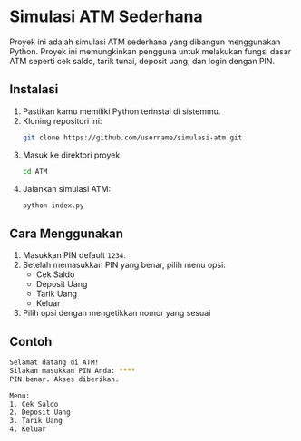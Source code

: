 
# Simulasi ATM Sederhana

Proyek ini adalah simulasi ATM sederhana yang dibangun menggunakan Python. Proyek ini memungkinkan pengguna untuk melakukan fungsi dasar ATM seperti cek saldo, tarik tunai, deposit uang, dan login dengan PIN. 

## Instalasi

1. Pastikan kamu memiliki Python terinstal di sistemmu.
2. Kloning repositori ini:
   ```bash
   git clone https://github.com/username/simulasi-atm.git
   ```
3. Masuk ke direktori proyek:
   ```bash
   cd ATM
   ```
4. Jalankan simulasi ATM:
   ```bash
   python index.py
   ```

## Cara Menggunakan

1. Masukkan PIN default `1234`.
2. Setelah memasukkan PIN yang benar, pilih menu opsi:
   - Cek Saldo
   - Deposit Uang
   - Tarik Uang
   - Keluar
3. Pilih opsi dengan mengetikkan nomor yang sesuai

## Contoh

```bash
Selamat datang di ATM!
Silakan masukkan PIN Anda: ****
PIN benar. Akses diberikan.

Menu:
1. Cek Saldo
2. Deposit Uang
3. Tarik Uang
4. Keluar
```

